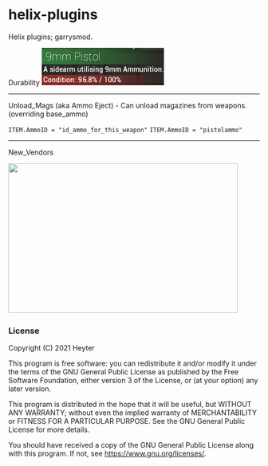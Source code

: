 # helix-plugins
Helix plugins; garrysmod.

Durability
![Image of Yaktocat](https://github.com/Heyter/helix-plugins/blob/master/durability_img.png?raw=true)

------------

Unload_Mags (aka Ammo Eject) - Can unload magazines from weapons. (overriding base_ammo) 

`ITEM.AmmoID = "id_ammo_for_this_weapon"`
`ITEM.AmmoID = "pistolammo"`

------------

New_Vendors

<p>
  <img width="460" height="300" src="https://i.imgur.com/fXeN6BC.png">
</p>



### License

Copyright (C) 2021 Heyter

This program is free software: you can redistribute it and/or modify
it under the terms of the GNU General Public License as published by
the Free Software Foundation, either version 3 of the License, or
(at your option) any later version.

This program is distributed in the hope that it will be useful,
but WITHOUT ANY WARRANTY; without even the implied warranty of
MERCHANTABILITY or FITNESS FOR A PARTICULAR PURPOSE.  See the
GNU General Public License for more details.

You should have received a copy of the GNU General Public License
along with this program.  If not, see <https://www.gnu.org/licenses/>.
